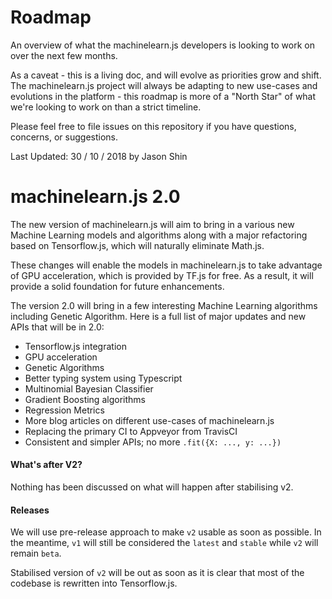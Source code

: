 # Roadmap

An overview of what the machinelearn.js developers is looking to work on over the next few months.

As a caveat - this is a living doc, and will evolve as priorities grow and shift.
The machinelearn.js project will always be adapting to new use-cases and evolutions
in the platform - this roadmap is more of a "North Star" of what we're looking to work on than a strict timeline.

Please feel free to file issues on this repository if you have questions, concerns, or suggestions.

Last Updated: 30 / 10 / 2018 by Jason Shin

# machinelearn.js 2.0

The new version of machinelearn.js will aim to bring in a various new Machine Learning models and algorithms along
with a major refactoring based on Tensorflow.js, which will naturally eliminate Math.js.

These changes will enable the models in machinelearn.js to take advantage of GPU acceleration, which is
provided by TF.js for free. As a result, it will provide a solid foundation for future enhancements.

The version 2.0 will bring in a few interesting Machine Learning algorithms including Genetic Algorithm. Here
is a full list of major updates and new APIs that will be in 2.0:

- Tensorflow.js integration
- GPU acceleration
- Genetic Algorithms
- Better typing system using Typescript
- Multinomial Bayesian Classifier
- Gradient Boosting algorithms
- Regression Metrics
- More blog articles on different use-cases of machinelearn.js
- Replacing the primary CI to Appveyor from TravisCI
- Consistent and simpler APIs; no more `.fit({X: ..., y: ...})`

#### What's after V2?

Nothing has been discussed on what will happen after stabilising v2.

#### Releases

We will use pre-release approach to make `v2` usable as soon as possible. In the meantime, `v1` will
still be considered the `latest` and `stable` while `v2` will remain `beta`.

Stabilised version of `v2` will be out as soon as it is clear that most of the codebase is rewritten
into Tensorflow.js.

